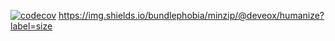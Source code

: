 [![codecov](https://codecov.io/gh/deveox/humanize/branch/main/graph/badge.svg?token=TSPKNXWIWB)](https://codecov.io/gh/deveox/humanize)
https://img.shields.io/bundlephobia/minzip/@deveox/humanize?label=size
